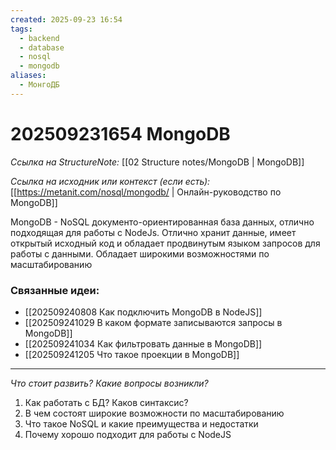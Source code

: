 ```yaml
---
created: 2025-09-23 16:54
tags:
  - backend
  - database
  - nosql
  - mongodb
aliases:
  - МонгоДБ
---
```

# 202509231654 MongoDB
*Ссылка на StructureNote:* [[02 Structure notes/MongoDB | MongoDB]]

*Ссылка на исходник или контекст (если есть):* [[https://metanit.com/nosql/mongodb/ | Онлайн-руководство по MongoDB]]

MongoDB - NoSQL документо-ориентированная база данных, отлично подходящая для работы с NodeJs. Отлично хранит данные, имеет открытый исходный код и обладает продвинутым языком запросов для работы с данными. Обладает широкими возможностями по масштабированию

### Связанные идеи:
* [[202509240808 Как подключить MongoDB в NodeJS]]
* [[202509241029 В каком формате записываются запросы в MongoDB]]
* [[202509241034 Как фильтровать данные в MongoDB]]
* [[202509241205 Что такое проекции в MongoDB]]
---

*Что стоит развить? Какие вопросы возникли?*
1) Как работать с БД? Каков синтаксис?
2) В чем состоят широкие возможности по масштабированию
3) Что такое NoSQL и какие преимущества и недостатки
4) Почему хорошо подходит для работы с NodeJS
